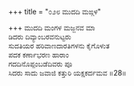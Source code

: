 +++
title = "೦೨೮ ಮುದದಿ ಮಙ್ಗಳ"

+++
ಮುದದಿ ಮಂಗಳ ಮಜ್ಜನವ ಮಾ  
ಡಿದರು ದಿವ್ಯಾಂಬರವನುಟ್ಟರು  
ಸುದತಿಯರ ಹರಿವಾಣದಾರತಿಗಳನು ಕೈಗೊಳುತ   
ಪದಕ ಕರ್ಣಾಭರಣ ಹಾರಾಂ  
ಗದದಿನೊಪ್ಪಂಬಡೆದಿವರು ಪೂ  
ಸಿದರು ಸಾದು ಜವಾಜಿ ಕತ್ತುರಿ ಯಕ್ಷಕರ್ದಮವ     ॥28॥